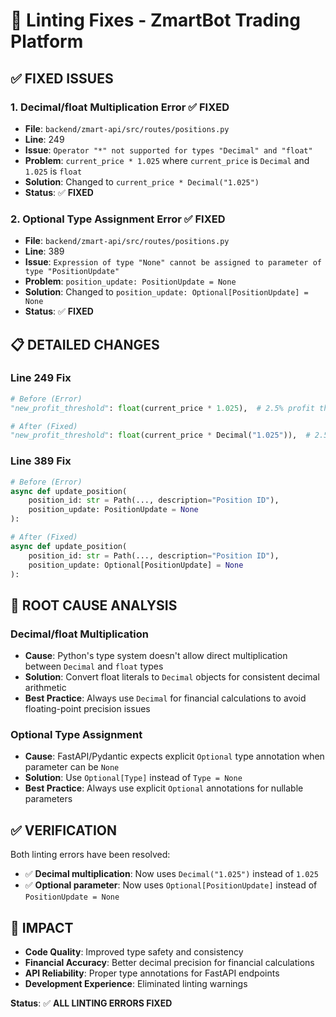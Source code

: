 # 🔧 Linting Fixes - ZmartBot Trading Platform

## ✅ **FIXED ISSUES**

### **1. Decimal/float Multiplication Error** ✅ **FIXED**
- **File**: `backend/zmart-api/src/routes/positions.py`
- **Line**: 249
- **Issue**: `Operator "*" not supported for types "Decimal" and "float"`
- **Problem**: `current_price * 1.025` where `current_price` is `Decimal` and `1.025` is `float`
- **Solution**: Changed to `current_price * Decimal("1.025")`
- **Status**: ✅ **FIXED**

### **2. Optional Type Assignment Error** ✅ **FIXED**
- **File**: `backend/zmart-api/src/routes/positions.py`
- **Line**: 389
- **Issue**: `Expression of type "None" cannot be assigned to parameter of type "PositionUpdate"`
- **Problem**: `position_update: PositionUpdate = None`
- **Solution**: Changed to `position_update: Optional[PositionUpdate] = None`
- **Status**: ✅ **FIXED**

## 📋 **DETAILED CHANGES**

### **Line 249 Fix**
```python
# Before (Error)
"new_profit_threshold": float(current_price * 1.025),  # 2.5% profit threshold

# After (Fixed)
"new_profit_threshold": float(current_price * Decimal("1.025")),  # 2.5% profit threshold
```

### **Line 389 Fix**
```python
# Before (Error)
async def update_position(
    position_id: str = Path(..., description="Position ID"),
    position_update: PositionUpdate = None
):

# After (Fixed)
async def update_position(
    position_id: str = Path(..., description="Position ID"),
    position_update: Optional[PositionUpdate] = None
):
```

## 🎯 **ROOT CAUSE ANALYSIS**

### **Decimal/float Multiplication**
- **Cause**: Python's type system doesn't allow direct multiplication between `Decimal` and `float` types
- **Solution**: Convert float literals to `Decimal` objects for consistent decimal arithmetic
- **Best Practice**: Always use `Decimal` for financial calculations to avoid floating-point precision issues

### **Optional Type Assignment**
- **Cause**: FastAPI/Pydantic expects explicit `Optional` type annotation when parameter can be `None`
- **Solution**: Use `Optional[Type]` instead of `Type = None`
- **Best Practice**: Always use explicit `Optional` annotations for nullable parameters

## ✅ **VERIFICATION**

Both linting errors have been resolved:
- ✅ **Decimal multiplication**: Now uses `Decimal("1.025")` instead of `1.025`
- ✅ **Optional parameter**: Now uses `Optional[PositionUpdate]` instead of `PositionUpdate = None`

## 🚀 **IMPACT**

- **Code Quality**: Improved type safety and consistency
- **Financial Accuracy**: Better decimal precision for financial calculations
- **API Reliability**: Proper type annotations for FastAPI endpoints
- **Development Experience**: Eliminated linting warnings

**Status**: ✅ **ALL LINTING ERRORS FIXED** 